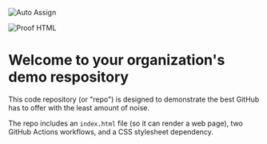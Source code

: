 ![Auto Assign](https://github.com/UNC-GDSC/demo-repository/actions/workflows/auto-assign.yml/badge.svg)

![Proof HTML](https://github.com/UNC-GDSC/demo-repository/actions/workflows/proof-html.yml/badge.svg)

# Welcome to your organization's demo respository
This code repository (or "repo") is designed to demonstrate the best GitHub has to offer with the least amount of noise.

The repo includes an `index.html` file (so it can render a web page), two GitHub Actions workflows, and a CSS stylesheet dependency.
